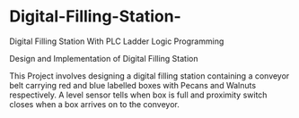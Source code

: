 # Digital-Filling-Station-
Digital Filling Station With PLC Ladder Logic Programming

Design and Implementation of Digital Filling Station

This Project involves designing a digital filling station containing a conveyor belt carrying red and blue labelled boxes with 
Pecans and Walnuts respectively. A level sensor tells when box is full and proximity switch closes when a box arrives on to the
conveyor.
